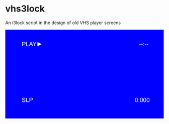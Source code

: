# vhs3lock
An i3lock script in the design of old VHS player screens

![alt tag](https://raw.githubusercontent.com/hallgat89/vhs3lock/master/screen.png)
